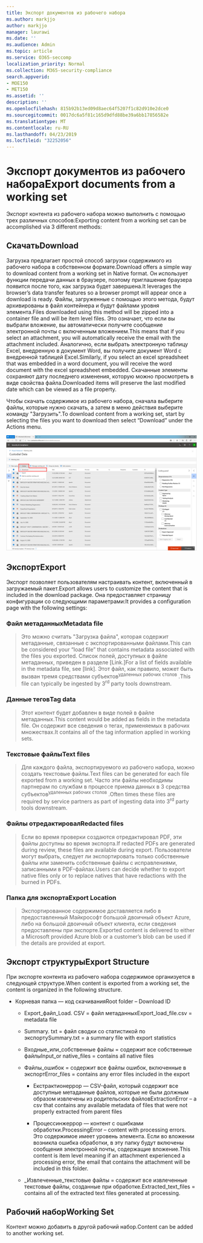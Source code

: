 ```yaml
---
title: Экспорт документов из рабочего набора
ms.author: markjjo
author: markjjo
manager: laurawi
ms.date: ''
ms.audience: Admin
ms.topic: article
ms.service: O365-seccomp
localization_priority: Normal
ms.collection: M365-security-compliance
search.appverid:
- MOE150
- MET150
ms.assetid: ''
description: ''
ms.openlocfilehash: 815b92b13ed09d8aec64f5207f1c82d910e2dce0
ms.sourcegitcommit: 0017dc6a5f81c165d9dfd88be39a6bb17856582e
ms.translationtype: MT
ms.contentlocale: ru-RU
ms.lasthandoff: 04/23/2019
ms.locfileid: "32252056"
---
```

# <a name="export-documents-from-a-working-set"></a><span data-ttu-id="64afc-102">Экспорт документов из рабочего набора</span><span class="sxs-lookup"><span data-stu-id="64afc-102">Export documents from a working set</span></span>

<span data-ttu-id="64afc-103">Экспорт контента из рабочего набора можно выполнить с помощью трех различных способов:</span><span class="sxs-lookup"><span data-stu-id="64afc-103">Exporting content from a working set can be accomplished via 3 different methods:</span></span>

## <a name="download"></a><span data-ttu-id="64afc-104">Скачать</span><span class="sxs-lookup"><span data-stu-id="64afc-104">Download</span></span>

<span data-ttu-id="64afc-105">Загрузка предлагает простой способ загрузки содержимого из рабочего набора в собственном формате.</span><span class="sxs-lookup"><span data-stu-id="64afc-105">Download offers a simple way to download content from a working set in Native format.</span></span> <span data-ttu-id="64afc-106">Он использует функции передачи данных в браузере, поэтому приглашение браузера появится после того, как загрузка будет завершена.</span><span class="sxs-lookup"><span data-stu-id="64afc-106">It leverages the browser’s data transfer features so a browser prompt will appear once a download is ready.</span></span> <span data-ttu-id="64afc-107">Файлы, загруженные с помощью этого метода, будут архивированы в файл контейнера и будут файлами уровня элемента.</span><span class="sxs-lookup"><span data-stu-id="64afc-107">Files downloaded using this method will be zipped into a container file and will be item level files.</span></span> <span data-ttu-id="64afc-108">Это означает, что если вы выбрали вложение, вы автоматически получите сообщение электронной почты с включенным вложением.</span><span class="sxs-lookup"><span data-stu-id="64afc-108">This means that if you select an attachment, you will automatically receive the email with the attachment included.</span></span> <span data-ttu-id="64afc-109">Аналогично, если выбрать электронную таблицу Excel, внедренную в документ Word, вы получите документ Word с внедренной таблицей Excel.</span><span class="sxs-lookup"><span data-stu-id="64afc-109">Similarly, if you select an excel spreadsheet that was embedded in a word document, you will receive the word document with the excel spreadsheet embedded.</span></span> <span data-ttu-id="64afc-110">Скачанные элементы сохраняют дату последнего изменения, которую можно просмотреть в виде свойства файла.</span><span class="sxs-lookup"><span data-stu-id="64afc-110">Downloaded items will preserve the last modified date which can be viewed as a file property.</span></span>

<span data-ttu-id="64afc-111">Чтобы скачать содержимое из рабочего набора, сначала выберите файлы, которые нужно скачать, а затем в меню действия выберите команду "Загрузить".</span><span class="sxs-lookup"><span data-stu-id="64afc-111">To download content from a working set, start by selecting the files you want to download then select “Download” under the Actions menu.</span></span>

![Снимок экрана с автоматически созданным описанием компьютера](../media/eDiscoDownload.png)

## <a name="export"></a><span data-ttu-id="64afc-113">Экспорт</span><span class="sxs-lookup"><span data-stu-id="64afc-113">Export</span></span>

<span data-ttu-id="64afc-114">Экспорт позволяет пользователям настраивать контент, включенный в загружаемый пакет.</span><span class="sxs-lookup"><span data-stu-id="64afc-114">Export allows users to customize the content that is included in the download package.</span></span> <span data-ttu-id="64afc-115">Она предоставляет страницу конфигурации со следующими параметрами:</span><span class="sxs-lookup"><span data-stu-id="64afc-115">It provides a configuration page with the following settings:</span></span>

### <a name="metadata-file"></a><span data-ttu-id="64afc-116">Файл метаданных</span><span class="sxs-lookup"><span data-stu-id="64afc-116">Metadata file</span></span>

> <span data-ttu-id="64afc-117">Это можно считать "Загрузка файла", которая содержит метаданные, связанные с экспортированными файлами.</span><span class="sxs-lookup"><span data-stu-id="64afc-117">This can be considered your “load file” that contains metadata associated with the files you exported.</span></span> <span data-ttu-id="64afc-118">Список полей, доступных в файле метаданных, приведен в разделе \[Link.\]</span><span class="sxs-lookup"><span data-stu-id="64afc-118">For a list of fields available in the metadata file, see \[link\].</span></span> <span data-ttu-id="64afc-119">Этот файл, как правило, может быть вызван тремя средствами субъектов<sup>удаленных рабочих столов</sup> .</span><span class="sxs-lookup"><span data-stu-id="64afc-119">This file can typically be ingested by 3<sup>rd</sup> party tools downstream.</span></span>

### <a name="tag-data"></a><span data-ttu-id="64afc-120">Данные тегов</span><span class="sxs-lookup"><span data-stu-id="64afc-120">Tag data</span></span>

> <span data-ttu-id="64afc-121">Этот контент будет добавлен в виде полей в файле метаданных.</span><span class="sxs-lookup"><span data-stu-id="64afc-121">This content would be added as fields in the metadata file.</span></span> <span data-ttu-id="64afc-122">Он содержит все сведения о тегах, применяемых в рабочих множествах.</span><span class="sxs-lookup"><span data-stu-id="64afc-122">It contains all of the tag information applied in working sets.</span></span>

### <a name="text-files"></a><span data-ttu-id="64afc-123">Текстовые файлы</span><span class="sxs-lookup"><span data-stu-id="64afc-123">Text files</span></span>

> <span data-ttu-id="64afc-124">Для каждого файла, экспортируемого из рабочего набора, можно создать текстовые файлы.</span><span class="sxs-lookup"><span data-stu-id="64afc-124">Text files can be generated for each file exported from a working set.</span></span> <span data-ttu-id="64afc-125">Часто эти файлы необходимы партнерам по службам в процессе приема данных в 3 средства субъектов<sup>удаленных рабочих столов</sup> .</span><span class="sxs-lookup"><span data-stu-id="64afc-125">Often times these files are required by service partners as part of ingesting data into 3<sup>rd</sup> party tools downstream.</span></span>

### <a name="redacted-files"></a><span data-ttu-id="64afc-126">Файлы отредактировал</span><span class="sxs-lookup"><span data-stu-id="64afc-126">Redacted files</span></span>

> <span data-ttu-id="64afc-127">Если во время проверки создаются отредактировал PDF, эти файлы доступны во время экспорта.</span><span class="sxs-lookup"><span data-stu-id="64afc-127">If redacted PDFs are generated during review, these files are available during export.</span></span> <span data-ttu-id="64afc-128">Пользователи могут выбрать, следует ли экспортировать только собственные файлы или заменить собственные файлы с исправлениями, записанными в PDF-файлах.</span><span class="sxs-lookup"><span data-stu-id="64afc-128">Users can decide whether to export native files only or to replace natives that have redactions with the burned in PDFs.</span></span>

### <a name="export-location"></a><span data-ttu-id="64afc-129">Папка для экспорта</span><span class="sxs-lookup"><span data-stu-id="64afc-129">Export Location</span></span>

> <span data-ttu-id="64afc-130">Экспортированное содержимое доставляется либо в предоставленный Майкрософт большой двоичный объект Azure, либо на большой двоичный объект клиента, если сведения предоставлены при экспорте.</span><span class="sxs-lookup"><span data-stu-id="64afc-130">Exported content is delivered to either a Microsoft provided Azure blob or a customer’s blob can be used if the details are provided at export.</span></span>

## <a name="export-structure"></a><span data-ttu-id="64afc-131">Экспорт структуры</span><span class="sxs-lookup"><span data-stu-id="64afc-131">Export Structure</span></span>

<span data-ttu-id="64afc-132">При экспорте контента из рабочего набора содержимое организуется в следующей структуре.</span><span class="sxs-lookup"><span data-stu-id="64afc-132">When content is exported from a working set, the content is organized in the following structure.</span></span>

  - <span data-ttu-id="64afc-133">Корневая папка — код скачивания</span><span class="sxs-lookup"><span data-stu-id="64afc-133">Root folder – Download ID</span></span>
    
      - <span data-ttu-id="64afc-134">Export\_файл\_Load. CSV = файл метаданных</span><span class="sxs-lookup"><span data-stu-id="64afc-134">Export\_load\_file.csv = metadata file</span></span>
    
      - <span data-ttu-id="64afc-135">Summary. txt = файл сводки со статистикой по экспорту</span><span class="sxs-lookup"><span data-stu-id="64afc-135">Summary.txt = a summary file with export statistics</span></span>
    
      - <span data-ttu-id="64afc-136">Входные\_или\_собственные файлы = содержит все собственные файлы</span><span class="sxs-lookup"><span data-stu-id="64afc-136">Input\_or native\_files = contains all native files</span></span>
    
      - <span data-ttu-id="64afc-137">Файлы\_ошибок = содержит все файлы ошибок, включенные в экспорт</span><span class="sxs-lookup"><span data-stu-id="64afc-137">Error\_files = contains any error files included in the export</span></span>
        
          - <span data-ttu-id="64afc-138">Екстрактионеррор — CSV-файл, который содержит все доступные метаданные файлов, которые не были должным образом извлечены из родительских файлов</span><span class="sxs-lookup"><span data-stu-id="64afc-138">ExtractionError – a csv that contains any available metadata of files that were not properly extracted from parent files</span></span>
        
          - <span data-ttu-id="64afc-139">Процессинжеррор — контент с ошибками обработки.</span><span class="sxs-lookup"><span data-stu-id="64afc-139">ProcessingError – content with processing errors.</span></span> <span data-ttu-id="64afc-140">Это содержимое имеет уровень элемента. Если во вложении возникла ошибка обработки, в эту папку будут включены сообщения электронной почты, содержащие вложение.</span><span class="sxs-lookup"><span data-stu-id="64afc-140">This content is item level meaning if an attachment experienced a processing error, the email that contains the attachment will be included in this folder.</span></span>
    
      - <span data-ttu-id="64afc-141">\_Извлеченные\_текстовые файлы = содержит все извлеченные текстовые файлы, созданные при обработке.</span><span class="sxs-lookup"><span data-stu-id="64afc-141">Extracted\_text\_files = contains all of the extracted text files generated at processing.</span></span>

## <a name="working-set"></a><span data-ttu-id="64afc-142">Рабочий набор</span><span class="sxs-lookup"><span data-stu-id="64afc-142">Working Set</span></span>

<span data-ttu-id="64afc-143">Контент можно добавить в другой рабочий набор.</span><span class="sxs-lookup"><span data-stu-id="64afc-143">Content can be added to another working set.</span></span>